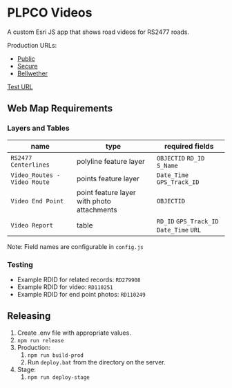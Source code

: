 # PLPCO Videos

A custom Esri JS app that shows road videos for RS2477 roads.

Production URLs:

- [Public](https://accessmap.utah.gov)
- [Secure](https://accessmap.utah.gov/internal)
- [Bellwether](https://accessmap.utah.gov/bellwether)

[Test URL](https://accessmap.dev.utah.gov/)

## Web Map Requirements

### Layers and Tables

| name                         | type                                       | required fields |
|------------------------------|--------------------------------------------|-----|
| `RS2477 Centerlines`         | polyline feature layer                     | `OBJECTID` `RD_ID` `S_Name` |
| `Video_Routes - Video Route` | points feature layer                       | `Date_Time` `GPS_Track_ID` |
| `Video End Point`            | point feature layer with photo attachments | `OBJECTID` |
| `Video Report`               | table                                      | `RD_ID` `GPS_Track_ID` `Date_Time` `URL` |

Note: Field names are configurable in `config.js`

### Testing

- Example RDID for related records: `RD279908`
- Example RDID for video: `RD110251`
- Example RDID for end point photos: `RD110249`

## Releasing

1. Create .env file with appropriate values.
1. `npm run release`
1. Production:
   1. `npm run build-prod`
   1. Run `deploy.bat` from the directory on the server.
1. Stage:
   1. `npm run deploy-stage`
